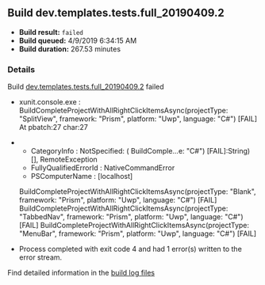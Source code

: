 ## Build dev.templates.tests.full_20190409.2
- **Build result:** `failed`
- **Build queued:** 4/9/2019 6:34:15 AM
- **Build duration:** 267.53 minutes
### Details
Build [dev.templates.tests.full_20190409.2](https://winappstudio.visualstudio.com/web/build.aspx?pcguid=a4ef43be-68ce-4195-a619-079b4d9834c2&builduri=vstfs%3a%2f%2f%2fBuild%2fBuild%2f27526) failed

+ xunit.console.exe :     BuildCompleteProjectWithAllRightClickItemsAsync(projectType: "SplitView", framework: "Prism", 
platform: "Uwp", language: "C#") [FAIL]
At pbatch:27 char:27
+ 
    + CategoryInfo          : NotSpecified: (    BuildComple...e: "C#") [FAIL]:String) [], RemoteException
    + FullyQualifiedErrorId : NativeCommandError
    + PSComputerName        : [localhost]
 
    BuildCompleteProjectWithAllRightClickItemsAsync(projectType: "Blank", framework: "Prism", platform: "Uwp", 
language: "C#") [FAIL]
    BuildCompleteProjectWithAllRightClickItemsAsync(projectType: "TabbedNav", framework: "Prism", platform: "Uwp", 
language: "C#") [FAIL]
    BuildCompleteProjectWithAllRightClickItemsAsync(projectType: "MenuBar", framework: "Prism", platform: "Uwp", 
language: "C#") [FAIL]

+ Process completed with exit code 4 and had 1 error(s) written to the error stream.

Find detailed information in the [build log files](https://uwpctdiags.blob.core.windows.net/buildlogs/dev.templates.tests.full_20190409.2_logs.zip)
